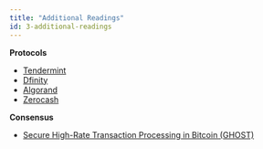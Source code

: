 ```yaml
---
title: "Additional Readings"
id: 3-additional-readings
---
```


**Protocols**

- [Tendermint](https://tendermint.com/static/docs/tendermint.pdf)
- [Dfinity](https://dfinity.org/pdf-viewer/pdfs/viewer?file=../library/dfinity-consensus.pdf)
- [Algorand](http://people.csail.mit.edu/nickolai/papers/gilad-algorand-eprint.pdf)
- [Zerocash](http://zerocash-project.org/media/pdf/zerocash-oakland2014.pdf)

**Consensus**

- [Secure High-Rate Transaction Processing in Bitcoin (GHOST)](https://eprint.iacr.org/2013/881.pdf)
